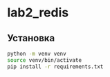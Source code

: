 # lab2_redis

## Установка
```bash
python -m venv venv
source venv/bin/activate
pip install -r requirements.txt

